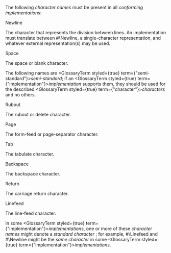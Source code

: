  



The following *character names* must be present in all *conforming implementations*: 



Newline 



The character that represents the division between lines. An implementation must translate between #\Newline, a single-character representation, and whatever external representation(s) may be used. 



Space 



The space or blank character. 



The following names are <GlossaryTerm styled={true} term={"semi-standard"}><i>semi-standard</i></GlossaryTerm>; if an <GlossaryTerm styled={true} term={"implementation"}><i>implementation</i></GlossaryTerm> supports them, they should be used for the described <GlossaryTerm styled={true} term={"character"}><i>characters</i></GlossaryTerm> and no others. 



Rubout 



The rubout or delete character. 



Page 



The form-feed or page-separator character. 



Tab 



The tabulate character. 



Backspace 



The backspace character. 



Return 



The carriage return character. 



Linefeed 



The line-feed character. 



In some <GlossaryTerm styled={true} term={"implementation"}><i>implementations</i></GlossaryTerm>, one or more of these *character names* might denote a *standard character* ; for example, #\Linefeed and #\Newline might be the *same character* in some <GlossaryTerm styled={true} term={"implementation"}><i>implementations</i></GlossaryTerm>. 







 



 



